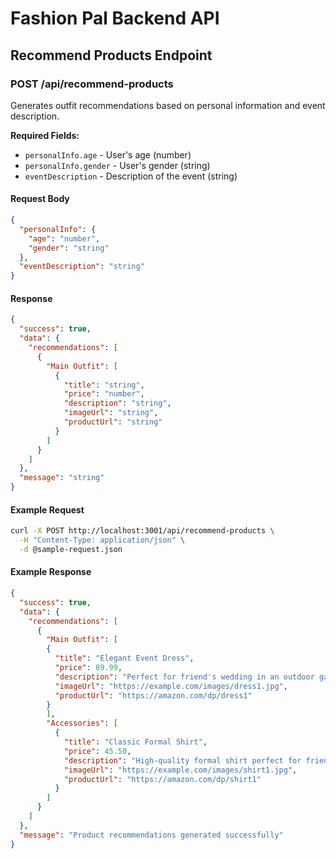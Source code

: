 # Fashion Pal Backend API

## Recommend Products Endpoint

### POST /api/recommend-products

Generates outfit recommendations based on personal information and event description.

**Required Fields:**

- `personalInfo.age` - User's age (number)
- `personalInfo.gender` - User's gender (string)
- `eventDescription` - Description of the event (string)

#### Request Body

```json
{
  "personalInfo": {
    "age": "number",
    "gender": "string"
  },
  "eventDescription": "string"
}
```

#### Response

```json
{
  "success": true,
  "data": {
    "recommendations": [
      {
        "Main Outfit": [
          {
            "title": "string",
            "price": "number",
            "description": "string",
            "imageUrl": "string",
            "productUrl": "string"
          }
        ]
      }
    ]
  },
  "message": "string"
}
```

#### Example Request

```bash
curl -X POST http://localhost:3001/api/recommend-products \
  -H "Content-Type: application/json" \
  -d @sample-request.json
```

#### Example Response

```json
{
  "success": true,
  "data": {
    "recommendations": [
      {
        "Main Outfit": [
        {
          "title": "Elegant Event Dress",
          "price": 89.99,
          "description": "Perfect for friend's wedding in an outdoor garden, semi-formal dress code, looking for something elegant but not too formal. A stylish and comfortable choice.",
          "imageUrl": "https://example.com/images/dress1.jpg",
          "productUrl": "https://amazon.com/dp/dress1"
        }
        ],
        "Accessories": [
          {
            "title": "Classic Formal Shirt",
            "price": 45.50,
            "description": "High-quality formal shirt perfect for friend's wedding in an outdoor garden, semi-formal dress code, looking for something elegant but not too formal.",
            "imageUrl": "https://example.com/images/shirt1.jpg",
            "productUrl": "https://amazon.com/dp/shirt1"
          }
        ]
      }
    ]
  },
  "message": "Product recommendations generated successfully"
}
```
